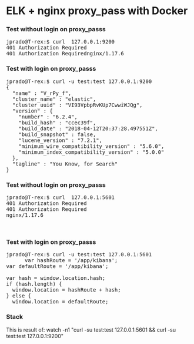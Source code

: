 # ELK + nginx proxy_pass with Docker 


### Test without login on proxy_passs
<pre>
jprado@T-rex:$ curl  127.0.0.1:9200
401 Authorization Required
401 Authorization Requirednginx/1.17.6
</pre>


### Test with login on proxy_passs
<pre>
jprado@T-rex:$ curl -u test:test 127.0.0.1:9200
{
  "name" : "V_rPy_f",
  "cluster_name" : "elastic",
  "cluster_uuid" : "VI93VpbpRvKUp7CwwiWJQg",
  "version" : {
    "number" : "6.2.4",
    "build_hash" : "ccec39f",
    "build_date" : "2018-04-12T20:37:28.497551Z",
    "build_snapshot" : false,
    "lucene_version" : "7.2.1",
    "minimum_wire_compatibility_version" : "5.6.0",
    "minimum_index_compatibility_version" : "5.0.0"
  },
  "tagline" : "You Know, for Search"
}
</pre>



### Test without login on proxy_passs
<pre>
jprado@T-rex:$ curl  127.0.0.1:5601
401 Authorization Required
401 Authorization Required
nginx/1.17.6


</pre>



### Test with login on proxy_passs
<pre>
jprado@T-rex:$ curl -u test:test 127.0.0.1:5601
      var hashRoute = '/app/kibana';
var defaultRoute = '/app/kibana';

var hash = window.location.hash;
if (hash.length) {
  window.location = hashRoute + hash;
} else {
  window.location = defaultRoute;
</pre>



### Stack
<div align="center"<img src="stack.png" /> </div>
This is result of:  watch -n1 "curl -su test:test 127.0.0.1:5601 && curl -su test:test 127.0.0.1:9200"
